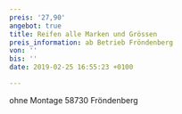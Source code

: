 ```yaml
---
preis: '27,90'
angebot: true
title: Reifen alle Marken und Grössen
preis_information: ab Betrieb Fröndenberg
von: ''
bis: ''
date: 2019-02-25 16:55:23 +0100

---
```

ohne Montage 58730 Fröndenberg